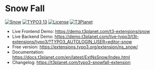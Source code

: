 # Snow Fall 

  [![Snow](https://img.shields.io/badge/stable-v13.0.0-green?style=flat-square)](https://github.com/nitsan-technologies/ns_snow/tree/13.0.0) [![TYPO3 13](https://img.shields.io/badge/TYPO3-13-orange.svg?style=flat-square)](https://get.typo3.org/version/13) [![License](https://img.shields.io/badge/license-GPL--3.0-orange?style=flat-square)](https://www.gnu.org/licenses/gpl-3.0.en.html) [![T3Planet](https://img.shields.io/badge/T3Planet-SnowFall-50b99a?style=flat-square)](https://t3-extension.t3planet.com/pro/typo3-snowfall)

- Live Frontend Demo: https://demo.t3planet.com/t3-extensions/snow
- Live Backend Demo: https://demo.t3planet.com/live-typo3/t3t-extensions/typo3/?TYPO3_AUTOLOGIN_USER=editor-snow
- Free version: https://extensions.typo3.org/extension/ns_snow/
- Documentation: https://docs.t3planet.com/en/latest/ExtNsSnow/Index.html
- Changelog: https://t3planet.com/typo3-snowfall-extension
